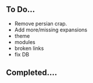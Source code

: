 To Do...
----------------------
* Remove persian crap.
* Add more/missing expansions
* theme
* modules
* broken links
* fix DB




Completed....
-------------